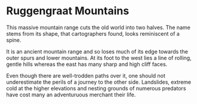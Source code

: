 # Ruggengraat Mountains
This massive mountain range cuts the old world into two halves. The name stems from its shape, that cartographers found, looks reminiscent of a spine. 

It is an ancient mountain range and so loses much of its edge towards the outer spurs and lower mountains. At its foot to the west lies a line of rolling, gentle hills whereas the east has many sharp and high cliff faces. 

Even though there are well-trodden paths over it, one should not underestimate the perils of a journey to the other side. Landslides, extreme cold at the higher elevations and nesting grounds of numerous predators have cost many an adventuruous merchant their life. 